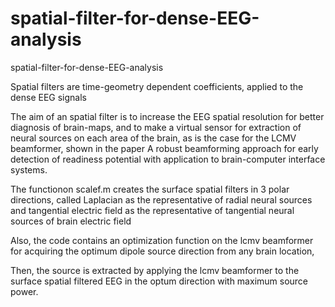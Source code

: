 # spatial-filter-for-dense-EEG-analysis

spatial-filter-for-dense-EEG-analysis

Spatial filters are time-geometry dependent coefficients, applied to the dense EEG signals


The aim of an spatial filter is to increase the EEG spatial resolution for better diagnosis of brain-maps, and to make a virtual sensor for extraction of neural sources on each area of the brain, as is the case for the LCMV beamformer, shown in the paper A robust beamforming approach for early detection of readiness potential with application to brain-computer interface systems.

The functionon scalef.m creates the surface spatial filters in 3 polar directions, called Laplacian as the representative of radial neural sources and tangential electric field as the representative of tangential neural sources of brain electric field

Also, the code contains an optimization function on the lcmv beamformer for acquiring the optimum dipole source direction from any brain location,

Then, the source is extracted by applying the lcmv beamformer to the surface spatial filtered EEG in the optum direction with maximum source power.


